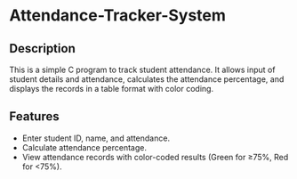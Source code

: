 # Attendance-Tracker-System


## Description
This is a simple C program to track student attendance. It allows input of student details and attendance, calculates the attendance percentage, and displays the records in a table format with color coding.

## Features
- Enter student ID, name, and attendance.
- Calculate attendance percentage.
- View attendance records with color-coded results (Green for ≥75%, Red for <75%).

